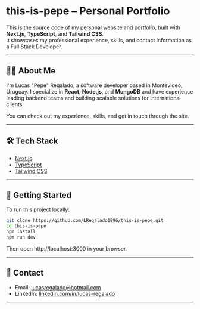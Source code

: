 # this-is-pepe – Personal Portfolio

This is the source code of my personal website and portfolio, built with **Next.js**, **TypeScript**, and **Tailwind CSS**.  
It showcases my professional experience, skills, and contact information as a Full Stack Developer.

---

## 🧑‍💻 About Me

I'm Lucas "Pepe" Regalado, a software developer based in Montevideo, Uruguay. I specialize in **React**, **Node.js**, and **MongoDB** and have experience leading backend teams and building scalable solutions for international clients.

You can check out my experience, skills, and get in touch through the site.

---

## 🛠 Tech Stack

- [Next.js](https://nextjs.org/)
- [TypeScript](https://www.typescriptlang.org/)
- [Tailwind CSS](https://tailwindcss.com/)

---

## 🚀 Getting Started

To run this project locally:

```bash
git clone https://github.com/LRegalado1996/this-is-pepe.git
cd this-is-pepe
npm install
npm run dev
```

Then open http://localhost:3000 in your browser.

---

## 🚀 Contact

- Email: [lucasregalado@hotmail.com](mailto:lucasregalado@hotmail.com)
- LinkedIn: [linkedin.com/in/lucas-regalado](https://www.linkedin.com/in/lucas-regalado)

---
